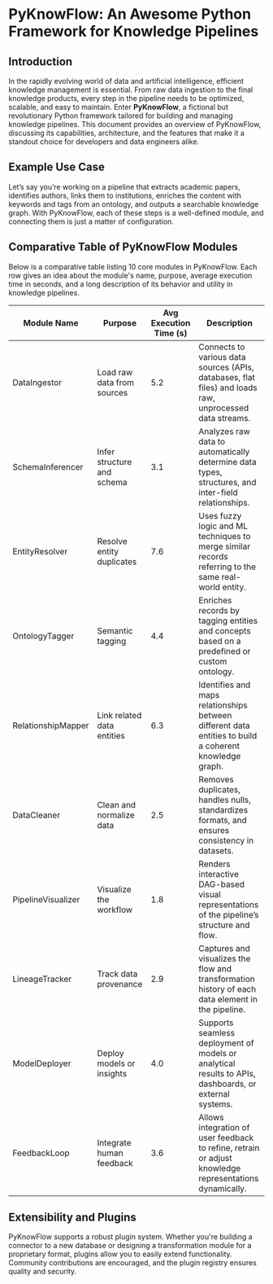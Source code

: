 # PyKnowFlow: An Awesome Python Framework for Knowledge Pipelines

## Introduction

In the rapidly evolving world of data and artificial intelligence, efficient knowledge management is essential. From raw data ingestion to the final knowledge products, every step in the pipeline needs to be optimized, scalable, and easy to maintain. Enter **PyKnowFlow**, a fictional but revolutionary Python framework tailored for building and managing knowledge pipelines. This document provides an overview of PyKnowFlow, discussing its capabilities, architecture, and the features that make it a standout choice for developers and data engineers alike.

## Example Use Case

Let’s say you’re working on a pipeline that extracts academic papers, identifies authors, links them to institutions, enriches the content with keywords and tags from an ontology, and outputs a searchable knowledge graph. With PyKnowFlow, each of these steps is a well-defined module, and connecting them is just a matter of configuration.

## Comparative Table of PyKnowFlow Modules

Below is a comparative table listing 10 core modules in PyKnowFlow. Each row gives an idea about the module's name, purpose, average execution time in seconds, and a long description of its behavior and utility in knowledge pipelines.

| Module Name        | Purpose                    | Avg Execution Time (s) | Description                                                                                             |
| ------------------ | -------------------------- | ---------------------- | ------------------------------------------------------------------------------------------------------- |
| DataIngestor       | Load raw data from sources | 5.2                    | Connects to various data sources (APIs, databases, flat files) and loads raw, unprocessed data streams. |
| SchemaInferencer   | Infer structure and schema | 3.1                    | Analyzes raw data to automatically determine data types, structures, and inter-field relationships.     |
| EntityResolver     | Resolve entity duplicates  | 7.6                    | Uses fuzzy logic and ML techniques to merge similar records referring to the same real-world entity.    |
| OntologyTagger     | Semantic tagging           | 4.4                    | Enriches records by tagging entities and concepts based on a predefined or custom ontology.             |
| RelationshipMapper | Link related data entities | 6.3                    | Identifies and maps relationships between different data entities to build a coherent knowledge graph.  |
| DataCleaner        | Clean and normalize data   | 2.5                    | Removes duplicates, handles nulls, standardizes formats, and ensures consistency in datasets.           |
| PipelineVisualizer | Visualize the workflow     | 1.8                    | Renders interactive DAG-based visual representations of the pipeline’s structure and flow.              |
| LineageTracker     | Track data provenance      | 2.9                    | Captures and visualizes the flow and transformation history of each data element in the pipeline.       |
| ModelDeployer      | Deploy models or insights  | 4.0                    | Supports seamless deployment of models or analytical results to APIs, dashboards, or external systems.  |
| FeedbackLoop       | Integrate human feedback   | 3.6                    | Allows integration of user feedback to refine, retrain or adjust knowledge representations dynamically. |

## Extensibility and Plugins

PyKnowFlow supports a robust plugin system. Whether you're building a connector to a new database or designing a transformation module for a proprietary format, plugins allow you to easily extend functionality. Community contributions are encouraged, and the plugin registry ensures quality and security.
